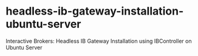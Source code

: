 # headless-ib-gateway-installation-ubuntu-server
Interactive Brokers: Headless IB Gateway Installation using IBController on Ubuntu Server
